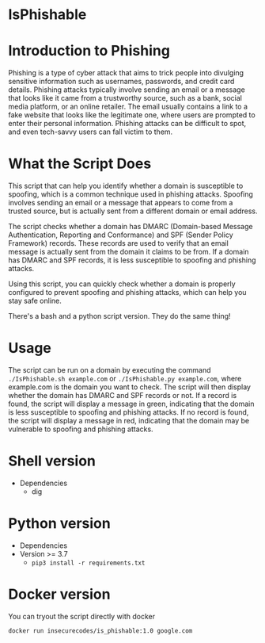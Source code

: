# IsPhishable

# Introduction to Phishing
Phishing is a type of cyber attack that aims to trick people into divulging sensitive information such as usernames, passwords, and credit card details. Phishing attacks typically involve sending an email or a message that looks like it came from a trustworthy source, such as a bank, social media platform, or an online retailer. The email usually contains a link to a fake website that looks like the legitimate one, where users are prompted to enter their personal information. Phishing attacks can be difficult to spot, and even tech-savvy users can fall victim to them.

# What the Script Does
This script that can help you identify whether a domain is susceptible to spoofing, which is a common technique used in phishing attacks. Spoofing involves sending an email or a message that appears to come from a trusted source, but is actually sent from a different domain or email address.

The script checks whether a domain has DMARC (Domain-based Message Authentication, Reporting and Conformance) and SPF (Sender Policy Framework) records. These records are used to verify that an email message is actually sent from the domain it claims to be from. If a domain has DMARC and SPF records, it is less susceptible to spoofing and phishing attacks.

Using this script, you can quickly check whether a domain is properly configured to prevent spoofing and phishing attacks, which can help you stay safe online.

There's a bash and a python script version. They do the same thing!

# Usage
The script can be run on a domain by executing the command `./IsPhishable.sh example.com` or `./IsPhishable.py example.com`, where example.com is the domain you want to check. The script will then display whether the domain has DMARC and SPF records or not. If a record is found, the script will display a message in green, indicating that the domain is less susceptible to spoofing and phishing attacks. If no record is found, the script will display a message in red, indicating that the domain may be vulnerable to spoofing and phishing attacks.

# Shell version

- Dependencies
  - dig

# Python version
- Dependencies
- Version >= 3.7
  - `pip3 install -r requirements.txt`

# Docker version

You can tryout the script directly with docker

```bash
docker run insecurecodes/is_phishable:1.0 google.com
```